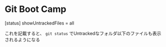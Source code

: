 # Git Boot Camp

[status]
  showUntrackedFiles = all

これを記載すると、 `git status` でUntrackedなフォルダ以下のファイルも表示されるようになる

